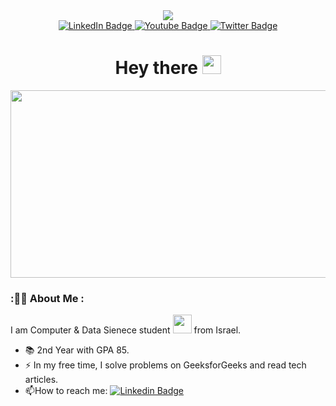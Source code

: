 <div id="header" align="center">
  <img src="https://media.giphy.com/media/zhYSVCirREeIZtONCI/giphy.gif"/>
</div>

<div id="header" align="center">

  <a href="your-linkedin-URL">
    <img src="https://img.shields.io/badge/LinkedIn-blue?style=for-the-badge&logo=linkedin&logoColor=white" alt="LinkedIn Badge"/>
  </a>
  <a href="your-youtube-URL">
    <img src="https://img.shields.io/badge/YouTube-red?style=for-the-badge&logo=youtube&logoColor=white" alt="Youtube Badge"/>
  </a>
  <a href="your-twitter-URL">
    <img src="https://img.shields.io/badge/Twitter-blue?style=for-the-badge&logo=twitter&logoColor=white" alt="Twitter Badge"/>
  </a>
</div>

<div id="header" align="center">
  <img src="https://komarev.com/ghpvc/?username=borisTL&style=flat-square&color=blue" alt=""/>
 </div> 
 
 <div align="center">
 <h1>
  Hey there
  <img src="https://media.giphy.com/media/hvRJCLFzcasrR4ia7z/giphy.gif" width="30px"/>
</h1>
  </div>

   <div align="center">
  <img src="https://media.giphy.com/media/dWesBcTLavkZuG35MI/giphy.gif" width="600" height="300"/>
</div>

### ::man_technologist: About Me :
I am  Computer & Data Sienece student  <img src="https://media.giphy.com/media/WUlplcMpOCEmTGBtBW/giphy.gif" width="30"> from Israel.
- :books: 2nd Year with GPA  85.
- :zap: In my free time, I solve problems on GeeksforGeeks and read tech articles.
- :mailbox:How to reach me: [![Linkedin Badge](https://img.shields.io/badge/-BorisTeplitskiy-blue?style=flat&logo=Linkedin&logoColor=white)](https://www.linkedin.com/in/boris-teplitskiy-54a490249)
